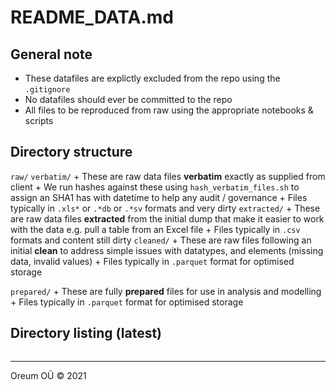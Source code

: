 # README_DATA.md

## General note

+ These datafiles are explictly excluded from the repo using the `.gitignore`
+ No datafiles should ever be committed to the repo
+ All files to be reproduced from raw using the appropriate notebooks & scripts

## Directory structure

`raw/`
  `verbatim/`
    + These are raw data files **verbatim** exactly as supplied from client
    + We run hashes against these using `hash_verbatim_files.sh`
      to assign an SHA1 has with datetime to help any audit / governance
    + Files typically in `.xls*` or `.*db` or `.*sv` formats and very dirty
  `extracted/`
    + These are raw data files **extracted** from the initial dump that make it
      easier to work with the data e.g. pull a table from an Excel file
    + Files typically in `.csv` formats and content still dirty
  `cleaned/`
    + These are raw files following an initial **clean** to address simple
      issues with datatypes, and elements (missing data, invalid values)
    + Files typically in `.parquet` format for optimised storage

`prepared/`
    + These are fully **prepared** files for use in analysis and modelling
    + Files typically in `.parquet` format for optimised storage

## Directory listing (latest)

```sh

```

---
Oreum OÜ &copy; 2021
